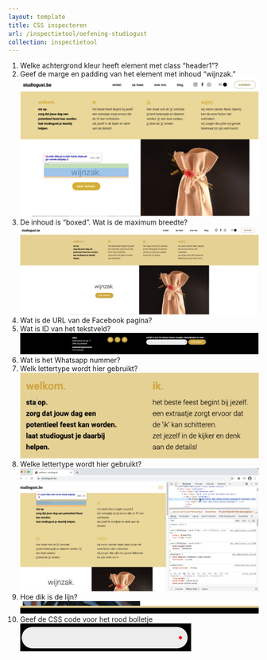 ```yaml
---
layout: template
title: CSS inspecteren
url: /inspectietool/oefening-studiogust
collection: inspectietool
---
```

<ol>
<li>Welke achtergrond kleur heeft element met class “header1”?
</li>
<li>Geef de marge en padding van het element met inhoud “wijnzak.”
<img src="images/oefening_inspectietool_2.png" />
</li>
<li>De inhoud is “boxed”. Wat is de maximum breedte?
<img src="images/oefening_inspectietool_3.png" />
</li>
<li>Wat is de URL van de Facebook pagina?</li>
<li>Wat is ID van het tekstveld?
<img src="images/oefening_inspectietool_5.png" />
</li>
<li>Wat is het Whatsapp nummer?</li>
<li>Welk lettertype wordt hier gebruikt?
<img src="images/oefening_inspectietool_7.png" />
</li>
<li>Welke lettertype wordt hier gebruikt?
<img src="images/oefening_inspectietool_8.png?v=1" />
</li>
<li>Hoe dik is de lijn?
<img src="images/oefening_inspectietool_9.png" />
</li>
<li>Geef de CSS code voor het rood bolletje
<img src="images/oefening_inspectietool_10.png" />
</li>
</ol>
